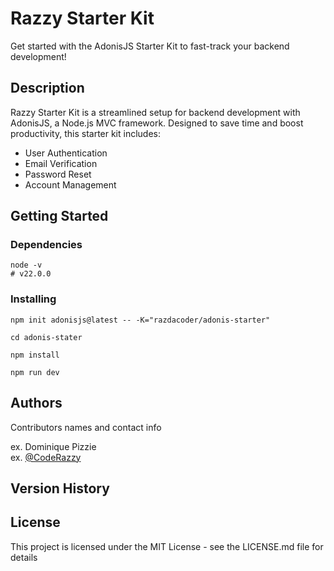 # Razzy Starter Kit

Get started with the AdonisJS Starter Kit to fast-track your backend development!

## Description

Razzy Starter Kit is a streamlined setup for backend development with AdonisJS, a Node.js MVC framework. Designed to save time and boost productivity, this starter kit includes:

- User Authentication
- Email Verification
- Password Reset
- Account Management

## Getting Started

### Dependencies

```
node -v
# v22.0.0
```

### Installing

```
npm init adonisjs@latest -- -K="razdacoder/adonis-starter"

cd adonis-stater

npm install

npm run dev
```

## Authors

Contributors names and contact info

ex. Dominique Pizzie  
ex. [@CodeRazzy](https://twitter.com/code_razzy)

## Version History

## License

This project is licensed under the MIT License - see the LICENSE.md file for details
